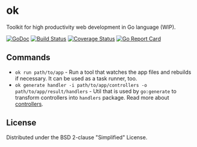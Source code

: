 # ok
Toolkit for high productivity web development in Go language (WIP).

[![GoDoc](https://godoc.org/github.com/anonx/ok?status.svg)](https://godoc.org/github.com/anonx/ok)
[![Build Status](https://travis-ci.org/anonx/ok.svg?branch=master)](https://travis-ci.org/anonx/ok)
[![Coverage Status](https://coveralls.io/repos/anonx/ok/badge.svg)](https://coveralls.io/r/anonx/ok)
[![Go Report Card](http://goreportcard.com/badge/anonx/ok?t=3)](http:/goreportcard.com/report/anonx/ok)

## Commands
* `ok run path/to/app` - Run a tool that watches the app files and rebuilds if necessary. It can be used as a task runner, too.
* `ok generate handler -i path/to/app/controllers -o path/to/app/result/handlers` - Util that is used by `go:generate` to transform controllers into `handlers` package. Read more about [controllers](https://github.com/anonx/concept/blob/master/basics.md#basics).

## License
Distributed under the BSD 2-clause "Simplified" License.
